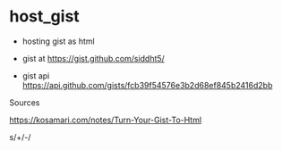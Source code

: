 # host_gist

+ hosting gist as html

- gist at  https://gist.github.com/siddht5/

- gist api  https://api.github.com/gists/fcb39f54576e3b2d68ef845b2416d2bb




Sources 

https://kosamari.com/notes/Turn-Your-Gist-To-Html

s/+/-/
